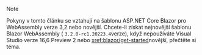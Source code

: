 > [!NOTE]
> Pokyny v tomto článku se vztahují na šablonu ASP.NET Core Blazor pro WebAssembly verze 3,2 nebo novější. Chcete-li získat nejnovější šablonu Blazor WebAssembly ( `3.2.0-rc1.20223.4`verze), když nepoužíváte Visual Studio verze 16,6 Preview 2 nebo <xref:blazor/get-started>novější, přečtěte si téma.
